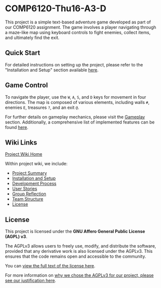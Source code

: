 # COMP6120-Thu16-A3-D
This project is a simple text-based adventure game developed as part of our COMP6120 assignment. The game involves a player navigating through a maze-like map using keyboard controls to fight enemies, collect items, and ultimately find the exit.

## Quick Start
For detailed instructions on setting up the project, please refer to the "Installation and Setup" section available [here](../wikis/home/Installation-and-setup).

## Game Control
To navigate the player, use the `W`, `A`, `S`, and `D` keys for movement in four directions. The map is composed of various elements, including walls `#`, enemies `E`, treasures `?`, and an exit `@`. 

For further details on gameplay mechanics, please visit the [Gameplay]((../wikis/home/Project-summary#game-play)) section. Additionally, a comprehensive list of implemented features can be found [here](../wikis/home/Project-summary#implemented-features).

## Wiki Links
[Project Wiki Home](../wikis/home)

Within project wiki, we include:
- [Project Summary](../wikis/home/Project-summary)
- [Installation and Setup](../wikis/home/Installation-and-setup)
- [Development Process](../wikis/home/Development-process)
- [User Stories](../wikis/Activity-1-User-Stories)
- [Group Reflection](../wikis/home/Group-Reflection)
- [Team Structure](../home/Team-Structure)
- [License](../wikis/home/License)

## License
This project is licensed under the **GNU Affero General Public License (AGPL) v3**.

The AGPLv3 allows users to freely use, modify, and distribute the software, provided that any derivative work is also licensed under the AGPLv3. This ensures that the code remains open and accessible to the community.

You can [view the full text of the license here](https://gitlab.cecs.anu.edu.au/u7837228/comp6120-thu16-a3-d/-/blob/main/LICENSE).

For more information on [why we chose the AGPLv3 for our project, please see our justification here](https://gitlab.cecs.anu.edu.au/u7837228/comp6120-thu16-a3-d/-/wikis/home/License).